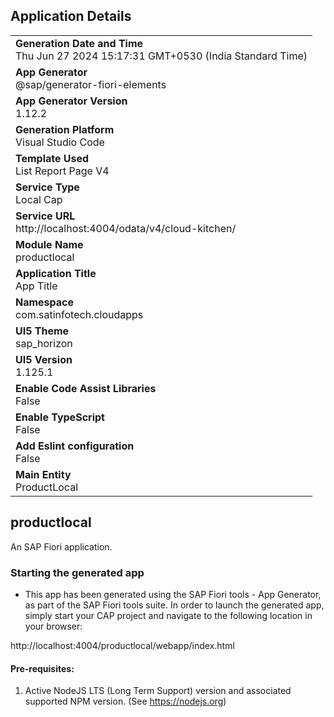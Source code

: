 ## Application Details
|               |
| ------------- |
|**Generation Date and Time**<br>Thu Jun 27 2024 15:17:31 GMT+0530 (India Standard Time)|
|**App Generator**<br>@sap/generator-fiori-elements|
|**App Generator Version**<br>1.12.2|
|**Generation Platform**<br>Visual Studio Code|
|**Template Used**<br>List Report Page V4|
|**Service Type**<br>Local Cap|
|**Service URL**<br>http://localhost:4004/odata/v4/cloud-kitchen/
|**Module Name**<br>productlocal|
|**Application Title**<br>App Title|
|**Namespace**<br>com.satinfotech.cloudapps|
|**UI5 Theme**<br>sap_horizon|
|**UI5 Version**<br>1.125.1|
|**Enable Code Assist Libraries**<br>False|
|**Enable TypeScript**<br>False|
|**Add Eslint configuration**<br>False|
|**Main Entity**<br>ProductLocal|

## productlocal

An SAP Fiori application.

### Starting the generated app

-   This app has been generated using the SAP Fiori tools - App Generator, as part of the SAP Fiori tools suite.  In order to launch the generated app, simply start your CAP project and navigate to the following location in your browser:

http://localhost:4004/productlocal/webapp/index.html

#### Pre-requisites:

1. Active NodeJS LTS (Long Term Support) version and associated supported NPM version.  (See https://nodejs.org)


